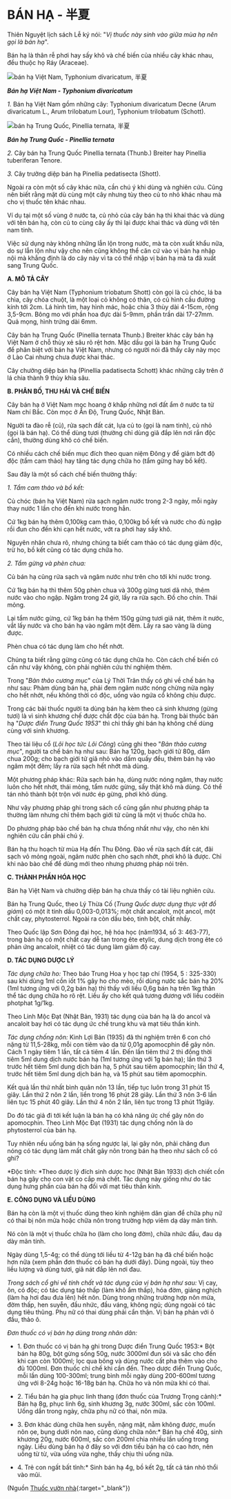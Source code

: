 # BÁN HẠ - 半夏

Thiên Nguyệt lịch sách Lễ ký nói: "*Vị thuốc này sinh vào giữa mùa hạ nên gọi là bán hạ*".

Bán hạ là thân rễ phơi hay sấy khô và chế biến của nhiều cây khác nhau, đều thuộc họ Ráy (Araceae).

![bán hạ Việt Nam, Typhonium divaricatum, 半夏](/imgs/caythuoc/dtl/ban-ha.jpg)

***Bán hạ Việt Nam - Typhonium divaricatum***

*1.* Bán hạ Việt Nam gồm những cây: Typhonium divaricatum Decne (Arum divaricatum L., Arum trilobatum Lour), Typhonium trilobatum (Schott).

![bán hạ Trung Quốc, Pinellia ternata, 半夏](/imgs/caythuoc/dtl/ban-ha-2.jpg)

***Bán hạ Trung Quốc - Pinellia ternata***

*2.* Cây bán hạ Trung Quốc Pinellia ternata (Thunb.) Breiter hay Pinellia tuberiferan Tenore.

*3.* Cây trưởng diệp bán hạ Pinellia pedatisecta (Shott).

Ngoài ra còn một số cây khác nữa, cần chú ý khi dùng và nghiên cứu. Cũng nên biết rằng mặt dù cùng một cây nhưng tùy theo củ to nhỏ khác nhau mà cho vị thuốc tên khác nhau.

Ví dụ tại một số vùng ở nước ta, củ nhỏ của cây bán hạ thì khai thác và dùng với tên bán hạ, còn củ to cùng cây ấy thì lại được khai thác và dùng với tên nam tinh.

Việc sử dụng này không những lẫn lộn trong nước, mà ta còn xuất khẩu nữa, do sự lẫn lộn như vậy cho nên cũng không thể căn cứ vào vị bán hạ nhập nội mà khẳng định là do cây này vì ta có thể nhập vị bán hạ mà ta đã xuất sang Trung Quốc.

**A. MÔ TẢ CÂY**

Cây bán hạ Việt Nam (Typhonium triobatum Shott) còn gọi là củ chóc, lá ba chìa, cây chóa chuột, là một loại cỏ không có thân, có củ hình cầu đường kính tới 2cm. Lá hình tim, hay hình mác, hoặc chia 3 thùy dài 4-15cm, rộng 3,5-9cm. Bông mo với phần hoa đực dài 5-9mm, phần trần dài 17-27mm. Quả mọng, hình trứng dài 6mm.

Cây bán hạ Trung Quốc (Pinellia ternata Thunb.) Breiter khác cây bán hạ Việt Nam ở chỗ thùy xẻ sâu rõ rệt hơn. Mặc dầu gọi là bán hạ Trung Quốc để phân biệt với bán hạ Việt Nam, nhưng có người nói đã thấy cây này mọc ở Lào Cai nhưng chưa được khai thác.

Cây chưởng diệp bán hạ (Pinellia padatisecta Schott) khác những cây trên ở lá chia thành 9 thùy khía sâu.

**B. PHÂN BỐ, THU HÁI VÀ CHẾ BIẾN**

Cây bán hạ ở Việt Nam mọc hoang ở khắp những nơi đất ẩm ở nước ta từ Nam chí Bắc. Còn mọc ở Ấn Độ, Trung Quốc, Nhật Bản.

Người ta đào rễ (củ), rửa sạch đất cát, lựa củ to (gọi là nam tinh), củ nhỏ (gọi là bán hạ). Có thể dùng tươi (thường chỉ dùng giã đắp lên nơi rắn độc cắn), thường dùng khô có chế biến.

Có nhiều cách chế biến mục đích theo quan niệm Đông y để giảm bớt độ độc (tẩm cam thảo) hay tăng tác dụng chữa ho (tẩm gừng hay bồ kết).

Sau đây là một số cách chế biến thường thấy:

*1\. Tẩm cam thảo và bồ kết:*

Củ chóc (bán hạ Việt Nam) rửa sạch ngâm nước trong 2-3 ngày, mỗi ngày thay nước 1 lần cho đến khi nước trong hẳn.

Cứ 1kg bán hạ thêm 0,100kg cam thảo, 0,100kg bồ kết và nước cho đủ ngập rồi đun cho đến khi cạn hết nước, vớt ra phơi hay sấy khô.

Nguyên nhân chưa rõ, nhưng chúng ta biết cam thảo có tác dụng giảm độc, trừ ho, bồ kết cũng có tác dụng chữa ho.

*2\. Tẩm gừng và phèn chua:*

Củ bán hạ cũng rửa sạch và ngâm nước như trên cho tới khi nước trong.

Cứ 1kg bán hạ thì thêm 50g phèn chua và 300g gừng tươi dã nhỏ, thêm nước vào cho ngập. Ngâm trong 24 giờ, lấy ra rửa sạch. Đồ cho chín. Thái mỏng.

Lại tẩm nước gừng, cứ 1kg bán hạ thêm 150g gừng tươi giã nát, thêm ít nước, vắt lấy nước và cho bán hạ vào ngâm một đêm. Lấy ra sao vàng là dùng được.

Phèn chua có tác dụng làm cho hết nhớt.

Chúng ta biết rằng gừng cũng có tác dụng chữa ho. Còn cách chế biến có cần như vậy không, còn phải nghiên cứu thí nghiệm thêm.

Trong "*Bản thảo cương mục*" của Lý Thời Trân thấy có ghi về chế bán hạ như sau: Phàm dùng bán hạ, phải đem ngâm nước nóng chừng nửa ngày cho hết nhớt, nếu không thời có độc, uống vào ngứa cổ không chịu được.

Trong các bài thuốc người ta dùng bán hạ kèm theo cả sinh khương (gừng tươi) là vì sinh khương chế được chất độc của bán hạ. Trong bài thuốc bán hạ "*Dược điển Trung Quốc 1953*" thì chỉ thấy ghi bán hạ không chế dùng cùng với sinh khương.

Theo tài liệu cổ (*Lôi học tức Lôi Công*) cũng ghi theo "*Bản thảo cương mục*", người ta chế bán hạ như sau: Bán hạ 120g, bạch giới tử 80g, dấm chua 200g; cho bạch giới tử giã nhỏ vào dấm quấy đều, thêm bán hạ vào ngâm một đêm; lấy ra rửa sạch hết nhớt mà dùng.

Một phương pháp khác: Rửa sạch bán hạ, dùng nước nóng ngâm, thay nước luôn cho hết nhớt, thái mỏng, tẩm nước gừng, sấy thật khô mà dùng. Có thể tán nhỏ thành bột trộn với nước ép gừng, phơi khô dùng.

Như vậy phương pháp ghi trong sách cổ cũng gần như phương pháp ta thường làm nhưng chỉ thêm bạch giới tử cũng là một vị thuốc chữa ho.

Do phương pháp bào chế bán hạ chưa thống nhất như vậy, cho nên khi nghiên cứu cần phải chú ý.

Bán hạ thu hoạch từ mùa Hạ đến Thu Đông. Đào về rửa sạch đất cát, đãi sạch vỏ mỏng ngoài, ngâm nước phèn cho sạch nhớt, phơi khô là được. Chỉ khi nào bào chế để dùng mới theo nhưng phương pháp nói trên.

**C. THÀNH PHẦN HÓA HỌC**

Bán hạ Việt Nam và chưởng diệp bán hạ chưa thấy có tài liệu nghiên cứu.

Bán hạ Trung Quốc, theo Lý Thừa Cố (*Trung Quốc dược dụng thực vật đồ giám*) có một ít tinh dầu 0,003-0,013%; một chất ancaloit, một ancol, một chất cay, phytosterrol. Ngoài ra còn dầu béo, tinh bột, chất nhầy.

Theo Quốc lập Sơn Đông đại học, hệ hóa học (năm1934, số 3: 463-77), trong bán hạ có một chất cay dễ tan trong ête etylic, dung dịch trong ête có phản ứng ancaloit, nhiệt có tác dụng làm giảm độ cay.

**D. TÁC DỤNG DƯỢC LÝ**

*Tác dụng chữa ho:* Theo báo Trung Hoa y học tạp chí (1954, 5 : 325-330) sau khi dùng 1ml cồn iốt 1% gây ho cho mèo, rồi dùng nước sắc bán hạ 20% (1ml tương ứng với 0,2g bán hạ) thì thấy với liều 0,6g bán hạ trên 1kg thân thể tác dụng chữa ho rõ rệt. Liều ấy cho kết quả tương đương với liều codêin photphat 1g/1kg.

Theo Linh Mộc Đạt (Nhật Bản, 1931) tác dụng của bán hạ là do ancol và ancaloit bay hơi có tác dụng ức chế trung khu và mạt tiêu thần kinh.

*Tác dụng chống nôn:* Kinh Lợi Bản (1935) đã thí nghiệm trrên 6 con chó nặng từ 11,5-28kg, mỗi con tiêm vào da từ 0,01g apomocphin để gây nôn. Cách 1 ngày tiêm 1 lần, tất cả tiêm 4 lần. Đến lần tiêm thứ 2 thì đồng thời tiêm 5ml dung dịch nước bán hạ (1ml tương ứng với 1g bán hạ); lần thứ 3 trước hết tiêm 5ml dung dịch bán hạ, 5 phút sau tiêm apomocphin; lần thứ 4, trước hết tiêm 5ml dung dịch bán hạ, và 15 phút sau tiêm apomocphin.

Kết quả lần thứ nhất bình quân nôn 13 lần, tiếp tục luôn trong 31 phút 15 giây. Lần thứ 2 nôn 2 lần, liền trong 16 phút 28 giây. Lần thứ 3 nôn 3-6 lần liên tục 15 phút 40 giây. Lần thứ 4 nôn 2 lần, liên tục trong 13 phút 11giây.

Do đó tác giả đi tới kết luận là bán hạ có khả năng ức chế gây nôn do apomocphin. Theo Linh Mộc Đạt (1931) tác dụng chống nôn là do phytosterrol của bán hạ.

Tuy nhiên nếu uống bán hạ sống ngược lại, lại gây nôn, phải chăng đun nóng có tác dụng làm mất chất gây nôn trong bán hạ theo như sách cổ có ghi?

*Độc tính: *Theo dược lý đích sinh dược học (Nhật Bản 1933) dịch chiết cồn bán hạ gây cho con vật co cắp mà chết. Tác dụng này giống như do tác dụng hưng phấn của bán hạ đối với mạt tiêu thần kinh.

**E. CÔNG DỤNG VÀ LIỀU DÙNG**

Bán hạ còn là một vị thuốc dùng theo kinh nghiệm dân gian để chữa phụ nữ có thai bị nôn mửa hoặc chữa nôn trong trường hợp viêm dạ dày mãn tính.

Nó còn là một vị thuốc chữa ho (làm cho long đờm), chữa nhức đầu, đau dạ dày mãn tính.

Ngày dùng 1,5-4g; có thể dùng tới liều từ 4-12g bán hạ đã chế biến hoặc hơn nữa (xem phần đơn thuốc có bán hạ dưới đây). Dùng ngoài, tùy theo liều lượng và dùng tươi, giã nát đắp lên nơi đau.

*Trong sách cổ ghi về tính chất và tác dụng của vị bán hạ như sau:* Vị cay, ôn, có độc; có tác dụng táo thấp (làm khô ẩm thấp), hóa đờm, giáng nghịch (làm hạ hơi đau đưa lên) hết nôn. Dùng trong những trường hợp nôn mửa, đờm thấp, hen suyễn, đầu nhức, đầu váng, không ngủ; dùng ngoài có tác dụng tiêu thũng. Phụ nữ có thai dùng phải cẩn thận. Vị bán hạ phản với ô đầu, thảo ô.

*Đơn thuốc có vị bán hạ dùng trong nhân dân:*

* 1\. Đơn thuốc có vị bán hạ ghi trong Dược điển Trung Quốc 1953:* Bột bán hạ 80g, bột gừng sống 50g, nước 3000ml đun sôi và sắc cho đến khi cạn còn 1000ml; lọc qua bông và dùng nước cất pha thêm vào cho đủ 1000ml. Đơn thuốc chỉ chế khi cần đến. Theo dược điển Trung Quốc, mỗi lần dùng 100-300ml; trung bình mỗi ngày dùng 200-600ml tương ứng với 8-24g hoặc 16-18g bán hạ. Chữa ho và nôn mửa khi có thai.

* 2\. Tiểu bán hạ gia phục linh thang (đơn thuốc của Trương Trọng cảnh):* Bán hạ 8g, phục linh 6g, sinh khương 3g, nước 300ml, sắc còn 100ml. Uống dần trong ngày, chữa phụ nữ có thai, nôn mửa.

* 3\. Đơn khác dùng chữa hen suyễn, nặng mặt, nằm không được, muốn nôn ọe, bụng dưới nôn nao, cũng dùng chữa nôn:* Bán hạ chế 40g, sinh khương 20g, nước 600ml, sắc còn 200ml chia nhiều lần uống trong ngày. Liều dùng bán hạ ở đây so với đơn tiểu bán hạ có cao hơn, nên uống từ từ, vừa uống vừa nghe, thấy chịu thì uống nữa.

* 4\. Trẻ con ngất bất tỉnh:* Sinh bán hạ 4g, bồ kết 2g, tất cả tán nhỏ thổi vào mũi.


(Nguồn [Thuốc vườn nhà](http://thuocvuonnha.com){:target="_blank"})
